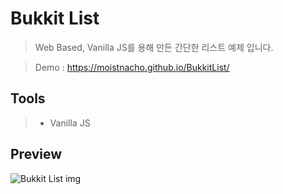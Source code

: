 # Bukkit List
> Web Based, Vanilla JS를 용해 만든 간단한 리스트 예제 입니다.


> Demo : https://moistnacho.github.io/BukkitList/

## Tools
> + Vanilla JS

## Preview
![Bukkit List img](https://user-images.githubusercontent.com/59498305/98068799-7024e980-1ea0-11eb-9318-ecbafe22e313.png)
